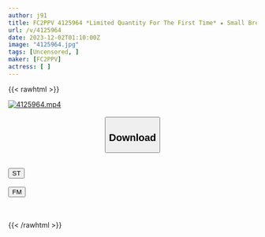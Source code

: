 ```yaml
---
author: j91
title: FC2PPV 4125964 *Limited Quantity For The First Time* ★ Small Breasts Are Justice ★ "B Cup" Slender Woman Obtained From The App College Student, 19 Years Old [cen]
url: /v/4125964
date: 2023-12-02T01:10:00Z
image: "4125964.jpg"
tags: [Uncensored, ]
maker: [FC2PPV]
actress: [ ]
---
```



{{< rawhtml >}}

<div class="video" data-videoid="Pr3xbOKMDkI0jrx">
    <a href="javascript:;">
        <img src="/v/4125964/4125964.jpg" width="WIDTH" height="HEIGHT" alt="4125964.mp4" loading="lazy">
    </a>
</div>

<script type="text/javascript" src="https://j91.asia/asset/on-demand-st.js"></script>

<br>
  <link rel="stylesheet" href="https://j91.asia/asset/bs5.css">
  
  <center>
  <button class="btn btn-primary" type="button" data-bs-toggle="collapse" data-bs-target=".multi-collapse" aria-expanded="false" aria-controls="multiCollapseExample1 multiCollapseExample2"><h2>Download</h2></button></center>
</p>
<div class="row">
  <div class="col">
    <div class="collapse multi-collapse" id="multiCollapseExample1">
      <div class="card card-body">
	      	      <br>
<div class="buttons">  
<a href="https://streamtape.to/v/Pr3xbOKMDkI0jrx" target="_blank"><button class="btn-hover color-3"><i class="fa fa-download"></i> ST</button></a></div>
    </div>
  </div>
</div>
  <div class="col">
    <div class="collapse multi-collapse" id="multiCollapseExample2">
      <div class="card card-body">
	      <br>
<div class="buttons">
    <a href="https://filemoon.sx/d/76ekcxj1ft97" target="_blank"><button class="btn-hover color-8"><i class="fa fa-download"></i> FM</button></a></div>
<br><br>
      </div>
    </div>
  </div>
</div>

{{< /rawhtml >}}